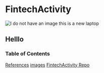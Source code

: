# FintechActivity
![I do not have an image this is a new laptop](https://www.google.com/url?sa=i&url=https%3A%2F%2Ftowardsdatascience.com%2F3-numpy-image-transformations-on-baby-yoda-c27c1409b411&psig=AOvVaw2x0zGXdelQas8trJ8ydUrS&ust=1607878890373000&source=images&cd=vfe&ved=0CAIQjRxqFwoTCLjB_OT1yO0CFQAAAAAdAAAAABAN)

## Helllo

### Table of Contents
[References](https://www.markdownguide.org/cheat-sheet/)
[images](https://towardsdatascience.com/3-numpy-image-transformations-on-baby-yoda-c27c1409b411)
[FintechActivity Repo](https://github.com/Vielufs/FintechActivity1.git)
